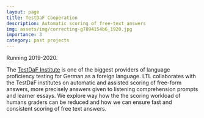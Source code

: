 ```yaml
---
layout: page
title: TestDaF Cooperation
description: Automatic scoring of free-text answers 
img: assets/img/correcting-g7894154b6_1920.jpg
importance: 3
category: past projects
---
```


Running 2019-2020.

The [TestDaF Institute](https://www.testdaf.de) is one of the biggest providers of language proficiency testing for German as a foreign language. LTL collaborates with the TestDaF institutes on automatic and assisted scoring of free-form answers, more precisely answers given to listening comprehension prompts and learner essays. We explore way how the the scoring workload of humans graders can be reduced and how we can ensure fast and consistent scoring of free text answers.